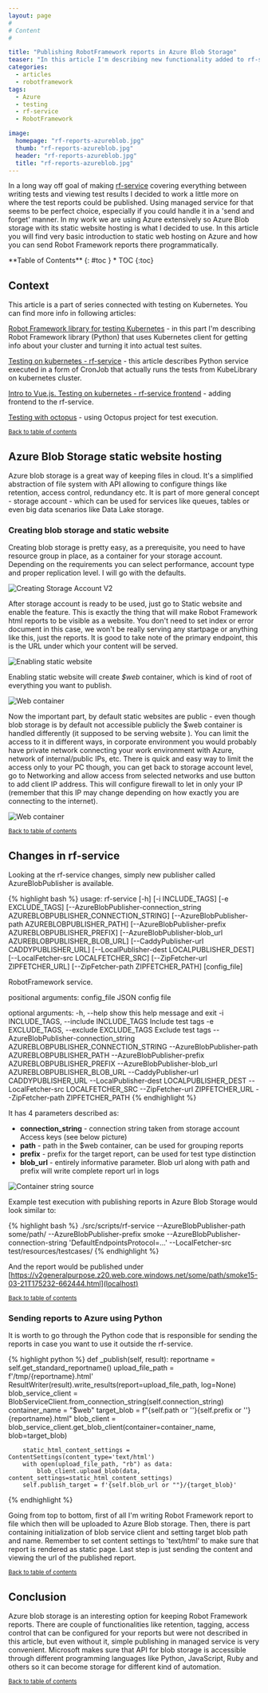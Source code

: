 ```yaml
---
layout: page
#
# Content
#

title: "Publishing RobotFramework reports in Azure Blob Storage"
teaser: "In this article I'm describing new functionality added to rf-service - publishing RobotFramework reports in Azure Blob Storage."
categories:
  - articles
  - robotframework
tags:
  - Azure
  - testing
  - rf-service
  - RobotFramework

image:
  homepage: "rf-reports-azureblob.jpg"
  thumb: "rf-reports-azureblob.jpg"
  header: "rf-reports-azureblob.jpg"
  title: "rf-reports-azureblob.jpg"
---
```

In a long way off goal of making [rf-service](https://github.com/devopsspiral/rf-service) covering everything between writing tests and viewing test results I decided to work a little more on where the test reports could  be published. Using managed service for that seems to be perfect choice, especially if you could handle it in a 'send and forget' manner. In my work we are using Azure extensively so Azure Blob storage with its static website hosting is what I decided to use. In this article you will find very basic introduction to static web hosting on Azure and how you can send Robot Framework reports there programmatically. 

<div class="panel radius" markdown="1">
**Table of Contents**
{: #toc }
*  TOC
{:toc}
</div>

## Context

This article is a part of series connected with testing on Kubernetes. You can find more info in following articles:

[Robot Framework library for testing Kubernetes](https://devopsspiral.com/articles/k8s/robotframework-kubelibrary/) - in this part I'm describing Robot Framework library (Python) that uses Kubernetes client for getting info about your cluster and turning it into actual test suites.

[Testing on kubernetes - rf-service](https://devopsspiral.com/articles/k8s/robotframework-service/) - this article describes Python service executed in a form of CronJob that actually runs the tests from KubeLibrary on kubernetes cluster.

[Intro to Vue.js. Testing on kubernetes - rf-service frontend](https://devopsspiral.com/articles/k8s/robotframework-service-fe/) - adding frontend to the rf-service.

[Testing with octopus](https://devopsspiral.com/articles/k8s/testing-with-octopus/) - using Octopus project for test execution.

<small markdown="1">[Back to table of contents](#toc)</small>

## Azure Blob Storage static website hosting

Azure blob storage is a great way of keeping files in cloud. It's a simplified abstraction of file system with API allowing to configure things like retention, access control, redundancy etc. It is part of more general concept - storage account - which can be used for services like queues, tables or even big data scenarios like Data Lake storage.

### Creating blob storage and static website

Creating blob storage is pretty easy, as a prerequisite, you need to have resource group in place, as a container for your storage account. Depending on the requirements you can select performance, account type and proper replication level. I will go with the defaults. 

![Creating Storage Account V2](/images/rf-report-blob/rf-blob-sa.png)

After storage account is ready to be used, just go to Static website and enable the feature. This is exactly the thing that will make Robot Framework html reports to be visible as a website. You don't need to set index or error document in this case, we won't be really serving any startpage or anything like this, just the reports. It is good to take note of the primary endpoint, this is the URL under which your content will be served.

![Enabling static website](/images/rf-report-blob/static-website.png)

Enabling static website will create *$web* container, which is kind of root of everything you want to publish.

![Web container](/images/rf-report-blob/containers.png)

Now the important part, by default static websites are public - even though blob storage is by default not accessible publicly the $web container is handled differently (it supposed to be serving website ). You can limit the access to it in different ways, in corporate environment you would probably have private network connecting your work environment with Azure, network of internal/public IPs, etc. There is quick and easy way to limit the access only to your PC though, you can get back to storage account level, go to Networking and allow access from selected networks and use button to add client IP address. This will configure firewall to let in only your IP (remember that this IP may change depending on how exactly you are connecting to the internet).

![Web container](/images/rf-report-blob/firewall.png)

<small markdown="1">[Back to table of contents](#toc)</small>

## Changes in rf-service
Looking at the rf-service changes, simply new publisher called AzureBlobPublisher is available.

{% highlight bash %}
usage: rf-service [-h] [-i INCLUDE_TAGS] [-e EXCLUDE_TAGS]
                  [--AzureBlobPublisher-connection_string AZUREBLOBPUBLISHER_CONNECTION_STRING]
                  [--AzureBlobPublisher-path AZUREBLOBPUBLISHER_PATH]
                  [--AzureBlobPublisher-prefix AZUREBLOBPUBLISHER_PREFIX]
                  [--AzureBlobPublisher-blob_url AZUREBLOBPUBLISHER_BLOB_URL]
                  [--CaddyPublisher-url CADDYPUBLISHER_URL]
                  [--LocalPublisher-dest LOCALPUBLISHER_DEST]
                  [--LocalFetcher-src LOCALFETCHER_SRC]
                  [--ZipFetcher-url ZIPFETCHER_URL]
                  [--ZipFetcher-path ZIPFETCHER_PATH]
                  [config_file]

RobotFramework service.

positional arguments:
  config_file           JSON config file

optional arguments:
  -h, --help            show this help message and exit
  -i INCLUDE_TAGS, --include INCLUDE_TAGS
                        Include test tags
  -e EXCLUDE_TAGS, --exclude EXCLUDE_TAGS
                        Exclude test tags
  --AzureBlobPublisher-connection_string AZUREBLOBPUBLISHER_CONNECTION_STRING
  --AzureBlobPublisher-path AZUREBLOBPUBLISHER_PATH
  --AzureBlobPublisher-prefix AZUREBLOBPUBLISHER_PREFIX
  --AzureBlobPublisher-blob_url AZUREBLOBPUBLISHER_BLOB_URL
  --CaddyPublisher-url CADDYPUBLISHER_URL
  --LocalPublisher-dest LOCALPUBLISHER_DEST
  --LocalFetcher-src LOCALFETCHER_SRC
  --ZipFetcher-url ZIPFETCHER_URL
  --ZipFetcher-path ZIPFETCHER_PATH
{% endhighlight %}

It has 4 parameters described as:

* **connection_string** - connection string taken from storage account Access keys (see below picture)
* **path** - path in the $web container, can be used for grouping reports
* **prefix** - prefix for the target report, can be used for test type distinction
* **blob_url** - entirely informative parameter. Blob url along with path and prefix will write complete report url in logs

![Container string source](/images/rf-report-blob/connection_string.png)

Example test execution with publishing reports in Azure Blob Storage would look similar to:

{% highlight bash %}
./src/scripts/rf-service --AzureBlobPublisher-path some/path/ --AzureBlobPublisher-prefix smoke --AzureBlobPublisher-connection-string 'DefaultEndpointsProtocol=...' --LocalFetcher-src test/resources/testcases/
{% endhighlight %}

And the report would be published under [https://v2generalpurpose.z20.web.core.windows.net/some/path/smoke15-03-21T175232-662444.html](localhost)

<small markdown="1">[Back to table of contents](#toc)</small>

### Sending reports to Azure using Python
It is worth to go through the Python code that is responsible for sending the reports in case you want to use it outside the rf-service.

{% highlight python %}
    def _publish(self, result):
        reportname = self.get_standard_reportname()
        upload_file_path = f'/tmp/{reportname}.html'
        ResultWriter(result).write_results(report=upload_file_path,
                                           log=None)
        blob_service_client = BlobServiceClient.from_connection_string(self.connection_string)
        container_name = "$web"
        target_blob = f"{self.path or ''}{self.prefix or ''}{reportname}.html"
        blob_client = blob_service_client.get_blob_client(container=container_name, blob=target_blob)

        static_html_content_settings = ContentSettings(content_type='text/html')
        with open(upload_file_path, "rb") as data:
            blob_client.upload_blob(data, content_settings=static_html_content_settings)
        self.publish_target = f'{self.blob_url or ""}/{target_blob}'
{% endhighlight %}

Going from top to bottom, first of all I'm writing Robot Framework report to file which then will be uploaded to Azure Blob storage. Then, there is part containing initialization of blob service client and setting target blob path and name. Remember to set content settings to 'text/html' to make sure that report is rendered as static page. Last step is just sending the content and viewing the url of the published report.

<small markdown="1">[Back to table of contents](#toc)</small>

## Conclusion

Azure blob storage is an interesting option for keeping Robot Framework reports. There are couple of functionalities like retention, tagging, access control that can be configured for your reports but were not described in this article, but even without it, simple publishing in managed service is very convenient. Microsoft makes sure that API for blob storage is accessible through different programming languages like Python, JavaScript, Ruby and others so it can become storage for different kind of automation.

<small markdown="1">[Back to table of contents](#toc)</small>
